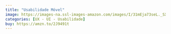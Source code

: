 ```yaml
---
title: "Usabilidade Móvel"
image: https://images-na.ssl-images-amazon.com/images/I/31mEja73seL._SX346_BO1,204,203,200_.jpg
categories: [UX - UI - Usabilidade]
buy: https://amzn.to/2J9491t
---
```

